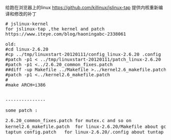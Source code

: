 给跑在浏览器上的linux
https://github.com/killinux/jslinux-tap
提供内核重新编译和修改的补丁

<pre>
# jslinux-kernel
for jslinux-tap ,the kernel and patch
https://www.iteye.com/blog/haoningabc-2338061

old:
#cd linux-2.6.20
#cp ../tmp/linuxstart-20120111/config_linux-2.6.20 .config
#patch -p1 < ../tmp/linuxstart-20120111/patch_linux-2.6.20
#patch -p1 <../2.6.20_common_fixes.patch
##diff -up Makefile ../Makefile >../kernel2.6_makefile.patch
#patch -p1 <../kernel2.6_makefile.patch
#
#make ARCH=i386 


---------------

some patch :

2.6.20_common_fixes.patch for mutex.c and so on 
kernel2.6_makefile.patch  for linux-2.6.20/Makefile about gcc 版本 4.8.5 20150623 (Red Hat 4.8.5-39) (GCC)
taptun_config.patch   for linux-2.6.20/.config about tuntap in jslinux
</pre>
